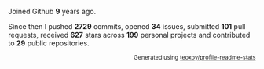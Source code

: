 Joined Github **9** years ago.

Since then I pushed **2729** commits, opened **34** issues, submitted **101** pull requests, received **627** stars across **199** personal projects and contributed to **29** public repositories.

<p align="right"><sub>Generated using <a href="https://github.com/marketplace/actions/profile-readme-stats">teoxoy/profile-readme-stats</a></sub></p>
